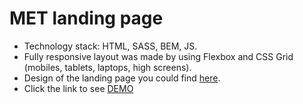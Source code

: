 # MET landing page

- Technology stack: HTML, SASS, BEM, JS.
- Fully responsive layout was made by using Flexbox and CSS Grid (mobiles, tablets, laptops, high screens).
- Design of the landing page you could find [here](https://www.figma.com/file/lSR1m42L9YwzQwzzxKwHpw/THE-MET?node-id=0%3A1).
- Click the link to see [DEMO](https://stasivpavlo.github.io/layout_miami/)
